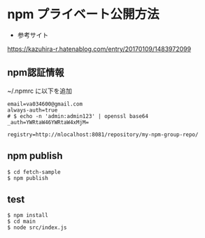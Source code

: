 # npm プライベート公開方法

- 参考サイト

https://kazuhira-r.hatenablog.com/entry/20170109/1483972099


## npm認証情報

~/.npmrc に以下を追加

```
email=va034600@gmail.com
always-auth=true
# $ echo -n 'admin:admin123' | openssl base64
_auth=YWRtaW46YWRtaW4xMjM=

registry=http://mlocalhost:8081/repository/my-npm-group-repo/
```

## npm publish

```
$ cd fetch-sample
$ npm publish
```

## test

```
$ npm install
$ cd main
$ node src/index.js
```